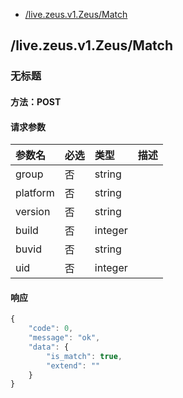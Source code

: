 <!-- package=live.zeus.v1 -->
- [/live.zeus.v1.Zeus/Match](#live.zeus.v1.ZeusMatch) 

## /live.zeus.v1.Zeus/Match
### 无标题

#### 方法：POST

#### 请求参数

|参数名|必选|类型|描述|
|:---|:---|:---|:---|
|group|否|string||
|platform|否|string||
|version|否|string||
|build|否|integer||
|buvid|否|string||
|uid|否|integer||

#### 响应

```javascript
{
    "code": 0,
    "message": "ok",
    "data": {
        "is_match": true,
        "extend": ""
    }
}
```

